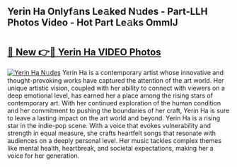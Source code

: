## Yerin Ha Onlyf𝚊ns Le𝚊ked N𝚞des - Part-LLH Photos Video - Hot Part Le𝚊ks OmmIJ

# <h2><a href="http://ac2094.deff.icu/?id=Yerin+Ha">🔗 New 👉🔴 Yerin Ha VIDEO Photos</a></h2>

[![Yerin Ha N𝚞des](https://i.imgur.com/rIISA9y.gif)](http://ac2094.deff.icu/?id=Yerin+Ha)
Yerin Ha is a contemporary artist whose innovative and thought-provoking works have captured the attention of the art world. Her unique artistic vision, coupled with her ability to connect with viewers on a deep emotional level, has earned her a place among the rising stars of contemporary art. With her continued exploration of the human condition and her commitment to pushing the boundaries of her craft, Yerin Ha is sure to leave a lasting impact on the art world and beyond. Yerin Ha is a rising star in the indie-pop scene. With a voice that evokes vulnerability and strength in equal measure, she crafts heartfelt songs that resonate with audiences on a deeply personal level. Her music tackles complex themes like mental health, heartbreak, and societal expectations, making her a voice for her generation.
